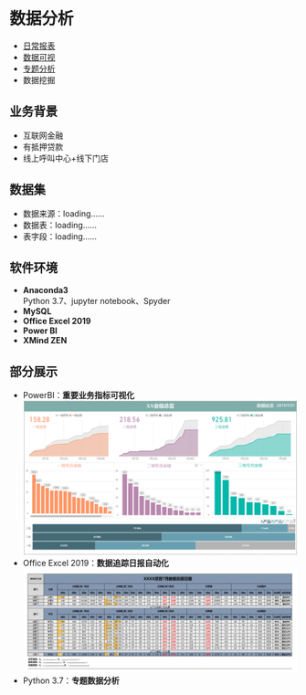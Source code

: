 # 数据分析 
- [日常报表](https://github.com/lifeismovie/data/blob/master/Excel/EXCEL.png?raw=true)  
- [数据可视](https://github.com/lifeismovie/data/blob/master/PowerBI/PowerBI.png?raw=true)  
- [专题分析](https://nbviewer.jupyter.org/github/lifeismovie/data/blob/master/data-analysis/data-analysis.ipynb)
- 数据挖掘 
## 业务背景
- 互联网金融
- 有抵押贷款
- 线上呼叫中心+线下门店

## 数据集
- 数据来源：loading......
- 数据表：loading......
- 表字段：loading......

## 软件环境
- **Anaconda3**  
Python 3.7、jupyter notebook、Spyder
- **MySQL**
- **Office Excel 2019**
- **Power BI**
- **XMind ZEN**
## 部分展示
- PowerBI：**重要业务指标可视化**
![](https://github.com/lifeismovie/data/blob/master/PowerBI/PowerBI.png?raw=true)
- Office Excel 2019：**数据追踪日报自动化**
![](https://github.com/lifeismovie/data/blob/master/Excel/EXCEL.png?raw=true)
- Python 3.7：**专题数据分析**
![]()